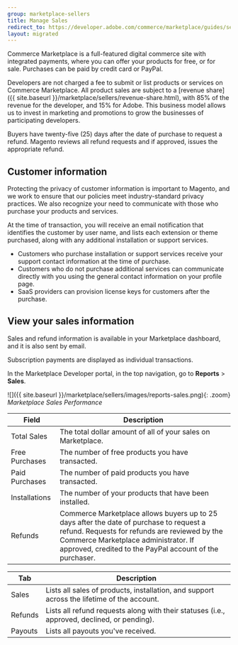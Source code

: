 ```yaml
---
group: marketplace-sellers
title: Manage Sales
redirect_to: https://developer.adobe.com/commerce/marketplace/guides/sellers/sales/
layout: migrated
---
```


Commerce Marketplace is a full-featured digital commerce site with integrated payments, where you can offer your products for free, or for sale. Purchases can be paid by credit card or PayPal.

Developers are not charged a fee to submit or list products or services on Commerce Marketplace. All product sales are subject to a [revenue share]({{ site.baseurl }}/marketplace/sellers/revenue-share.html), with 85% of the revenue for the developer, and 15% for Adobe. This business model allows us to invest in marketing and promotions to grow the businesses of participating developers.

Buyers have twenty-five (25) days after the date of purchase to request a refund. Magento reviews all refund requests and if approved, issues the appropriate refund.

## Customer information

Protecting the privacy of customer information is important to Magento, and we work to ensure that our policies meet industry-standard privacy practices. We also recognize your need to communicate with those who purchase your products and services.

At the time of transaction, you will receive an email notification that identifies the customer by user name, and lists each extension or theme purchased, along with any additional installation or support services.

-  Customers who purchase installation or support services receive your support contact information at the time of purchase.
-  Customers who do not purchase additional services can communicate directly with you using the general contact information on your profile page.
-  SaaS providers can provision license keys for customers after the purchase.

## View your sales information

Sales and refund information is available in your Marketplace dashboard, and it is also sent by email.

Subscription payments are displayed as individual transactions.

In the Marketplace Developer portal, in the top navigation, go to **Reports** > **Sales**.

![]({{ site.baseurl }}/marketplace/sellers/images/reports-sales.png){: .zoom}
_Marketplace Sales Performance_

| Field | Description |
|--- |--- |
| Total Sales | The total dollar amount of all of your sales on Marketplace. |
| Free Purchases | The number of free products you have transacted. |
| Paid Purchases | The number of paid products you have transacted. |
| Installations | The number of your products that have been installed. |
| Refunds | Commerce Marketplace allows buyers up to 25 days after the date of purchase to request a refund. Requests for refunds are reviewed by the Commerce Marketplace administrator. If approved, credited to the PayPal account of the purchaser. |

|Tab|Description|
|--- |--- |
|Sales|Lists all sales of products, installation, and support across the lifetime of the account.|
|Refunds|Lists all refund requests along with their statuses (i.e., approved, declined, or pending).|
|Payouts|Lists all payouts you've received.|
